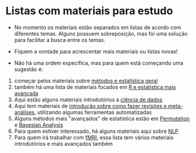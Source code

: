 # Listas com materiais para estudo
- No momento os materiais estão separados em listas de acordo com diferentes temas. Alguns possuem sobreposição, mas foi uma solução para facilitar a busca entre os temas.

- Fiquem a vontade para acrescentar mais materiais ou listas novas!

- Não há uma ordem específica, mas para quem está começando uma sugestão é:
1) começar pelos materiais sobre [métodos e estatística geral](https://github.com/Values-and-Beliefs-IDOR-Unit/Materiais-Estudo/blob/05f22e620f76a6e8f353e8fed29e7d34a5ee6bf4/M%C3%A9todos%20e%20estat%C3%ADstica%20geral.md)
1) também há uma lista de materiais focados em [R e estatística mais avançada](https://github.com/Values-and-Beliefs-IDOR-Unit/Materiais-Estudo/blob/05f22e620f76a6e8f353e8fed29e7d34a5ee6bf4/R.md)
1) Aqui estão alguns materiais introdutórios à [ciência de dados](https://github.com/Values-and-Beliefs-IDOR-Unit/Materiais-Estudo/blob/05f22e620f76a6e8f353e8fed29e7d34a5ee6bf4/Data%20Science.md)
1) Aqui tem materiais de [introdução sobre como fazer revisões e meta-análises](https://github.com/Values-and-Beliefs-IDOR-Unit/Materiais-Estudo/blob/05f22e620f76a6e8f353e8fed29e7d34a5ee6bf4/Systematic%20reviews%20and%20meta-analysis.md), utilizando algumas ferramentas automatizadas
1) Alguns métodos mais "avançados" de estatística estão em [Permutation](https://github.com/Values-and-Beliefs-IDOR-Unit/Materiais-Estudo/blob/05f22e620f76a6e8f353e8fed29e7d34a5ee6bf4/Permutation.md) e [Bayesian Analysis](https://github.com/Values-and-Beliefs-IDOR-Unit/Materiais-Estudo/blob/05f22e620f76a6e8f353e8fed29e7d34a5ee6bf4/Bayesian.md)
1) Para quem estiver interessado, há alguns materiais aqui sobre [NLP](https://github.com/Values-and-Beliefs-IDOR-Unit/Materiais-Estudo/blob/05f22e620f76a6e8f353e8fed29e7d34a5ee6bf4/NLP.md)
1) Para quem irá trabalhar com [fMRI](https://github.com/Values-and-Beliefs-IDOR-Unit/Materiais-Estudo/blob/05f22e620f76a6e8f353e8fed29e7d34a5ee6bf4/fMRI.md), essa lista tem vários materiais introdutórios e mais avançados também
